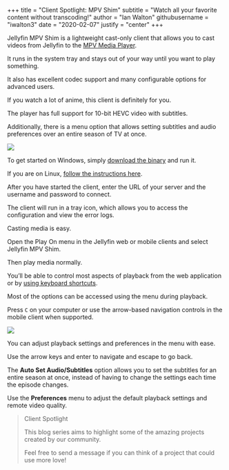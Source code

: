 +++
title = "Client Spotlight: MPV Shim"
subtitle = "Watch all your favorite content without transcoding!"
author = "Ian Walton"
githubusername = "iwalton3"
date = "2020-02-07"
justify = "center"
+++

Jellyfin MPV Shim is a lightweight cast-only client that allows you to cast videos from Jellyfin to the <a href="https://mpv.io/">MPV Media Player</a>.
<!--more-->
It runs in the system tray and stays out of your way until you want to play something.

It also has excellent codec support and many configurable options for advanced users.


If you watch a lot of anime, this client is definitely for you.

The player has full support for 10-bit HEVC video with subtitles.

Additionally, there is a menu option that allows setting subtitles and audio preferences over an entire season of TV at once.


<img src="/images/mpv-shim/blender.png" name="Interface" />


To get started on Windows, simply <a href="https://github.com/iwalton3/jellyfin-mpv-shim/releases">download the binary</a> and run it.

If you are on Linux, <a href="https://github.com/iwalton3/jellyfin-mpv-shim/blob/master/README.md#linux-installation">follow the instructions here</a>.

After you have started the client, enter the URL of your server and the username and password to connect.

The client will run in a tray icon, which allows you to access the configuration and view the error logs.


Casting media is easy.

Open the Play On menu in the Jellyfin web or mobile clients and select Jellyfin MPV Shim.

Then play media normally.

You’ll be able to control most aspects of playback from the web application or by <a href="https://github.com/iwalton3/jellyfin-mpv-shim#keyboard-shortcuts">using keyboard shortcuts</a>.

Most of the options can be accessed using the menu during playback.

Press `C` on your computer or use the arrow-based navigation controls in the mobile client when supported.


<img src="/images/mpv-shim/menu.png" name="Configuration Menu" />


You can adjust playback settings and preferences in the menu with ease.

Use the arrow keys and enter to navigate and escape to go back.

The **Auto Set Audio/Subtitles** option allows you to set the subtitles for an entire season at once, instead of having to change the settings each time the episode changes.

Use the **Preferences** menu to adjust the default playback settings and remote video quality.

> Client Spotlight
>
> This blog series aims to highlight some of the amazing projects created by our community.
>
> Feel free to send a message if you can think of a project that could use more love!
